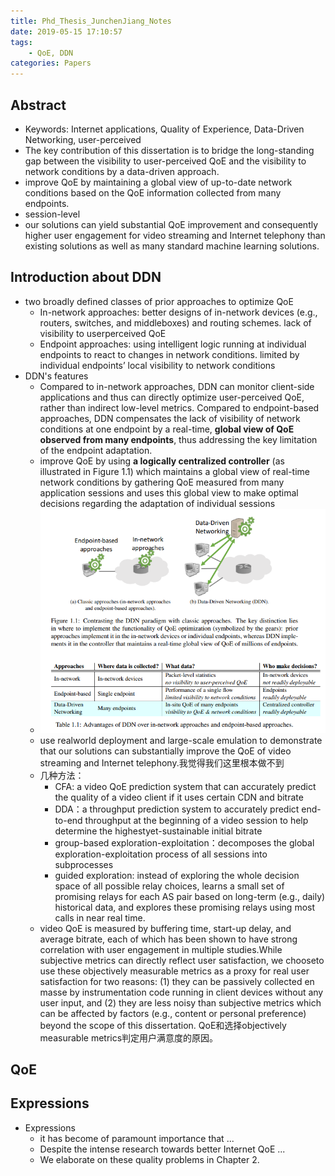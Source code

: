 ```yaml
---
title: Phd_Thesis_JunchenJiang_Notes
date: 2019-05-15 17:10:57
tags:
    - QoE, DDN
categories: Papers
---
```

## Abstract

- Keywords: Internet applications, Quality of Experience, Data-Driven Networking, user-perceived
- The key contribution of this dissertation is to bridge the long-standing gap between the visibility to user-perceived QoE and the visibility to network conditions by a data-driven approach.
-  improve QoE by maintaining a global view of up-to-date network conditions based on the QoE information collected from many endpoints.
-  session-level
-  our solutions can yield substantial QoE improvement and consequently higher user engagement for video streaming and Internet telephony than existing solutions as well as many standard machine learning solutions.

## Introduction about DDN

- two broadly defined classes of prior approaches to optimize QoE
  - In-network approaches: better designs of in-network devices (e.g., routers, switches, and middleboxes) and routing schemes. lack of visibility to userperceived QoE
  - Endpoint approaches: using intelligent logic running at individual endpoints to react to changes in network conditions. limited by individual endpoints’ local visibility to network conditions
- DDN's features
  - Compared to in-network approaches, DDN can monitor client-side applications and thus can directly optimize user-perceived QoE, rather than indirect low-level metrics. Compared to endpoint-based approaches, DDN compensates the lack of visibility of network conditions at one endpoint by a real-time, **global view of QoE observed from many endpoints**, thus addressing the key limitation of the endpoint adaptation.
  - improve QoE by using **a logically centralized controller** (as illustrated in Figure 1.1) which maintains a global view of real-time network conditions by gathering QoE measured from many application sessions and uses this global view to make optimal decisions regarding the adaptation of individual sessions
  - ![DNN's features](./Phd-Thesis-JunchenJiang-Notes/DDN1.PNG)
  - use realworld deployment and large-scale emulation to demonstrate that our solutions can substantially improve the QoE of video streaming and Internet telephony.我觉得我们这里根本做不到
  - 几种方法： 
    - CFA: a video QoE prediction system that can accurately predict the quality of a video client if it uses certain CDN and bitrate
    - DDA：a throughput prediction system to accurately predict end-to-end throughput at the beginning of a video session to help determine the highestyet-sustainable initial bitrate
    - group-based exploration-exploitation：decomposes the global exploration-exploitation process of all sessions into subprocesses
    - guided exploration: instead of exploring the whole decision space of all possible relay choices, learns a small set of promising relays for each AS pair based on long-term (e.g., daily) historical data, and explores these promising relays using most calls in near real time.
  -  video QoE is measured by buffering time, start-up delay, and average bitrate, each of which has been shown to have strong correlation with user engagement in multiple studies.While subjective metrics can directly reflect user satisfaction, we chooseto use these objectively measurable metrics as a proxy for real user satisfaction for two reasons: (1) they can be passively collected en masse by instrumentation code running in client devices without any user input, and (2) they are less noisy than subjective metrics which can be affected by factors (e.g., content or personal preference) beyond the scope of this dissertation. QoE和选择objectively measurable metrics判定用户满意度的原因。

## QoE

## Expressions
- Expressions
  -  it has become of paramount importance that ...
  -  Despite the intense research towards better Internet QoE ...
  -  We elaborate on these quality problems in Chapter 2.